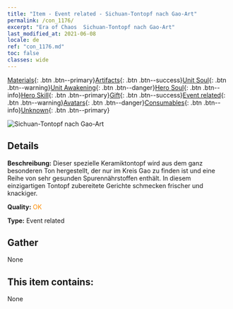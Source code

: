 ```yaml
---
title: "Item - Event related - Sichuan-Tontopf nach Gao-Art"
permalink: /con_1176/
excerpt: "Era of Chaos  Sichuan-Tontopf nach Gao-Art"
last_modified_at: 2021-06-08
locale: de
ref: "con_1176.md"
toc: false
classes: wide
---
```

 [Materials](/ItemsDE/){: .btn .btn--primary}[Artifacts](/ItemsDE/Artifacts/){: .btn .btn--success}[Unit Soul](/ItemsDE/UnitSoul/){: .btn .btn--warning}[Unit Awakening](/ItemsDE/UnitAwakening/){: .btn .btn--danger}[Hero Soul](/ItemsDE/HeroSoul/){: .btn .btn--info}[Hero Skill](/ItemsDE/HeroSkill/){: .btn .btn--primary}[Gift](/ItemsDE/Gift/){: .btn .btn--success}[Event related](/ItemsDE/Events/){: .btn .btn--warning}[Avatars](/ItemsDE/Avatars/){: .btn .btn--danger}[Consumables](/ItemsDE/Consumables/){: .btn .btn--info}[Unknown](/ItemsDE/Unknown/){: .btn .btn--primary}

 ![Sichuan-Tontopf nach Gao-Art](/images/t/i_81511231.png)

## Details
 **Beschreibung:** Dieser spezielle Keramiktontopf wird aus dem ganz besonderen Ton hergestellt, der nur im Kreis Gao zu finden ist und eine Reihe von sehr gesunden Spurennährstoffen enthält. In diesem einzigartigen Tontopf zubereitete Gerichte schmecken frischer und knackiger.

 **Quality:** <span style="color: #FF8C00">OK</span>

 **Type:** Event related

## Gather

  None

## This item contains:

  None

